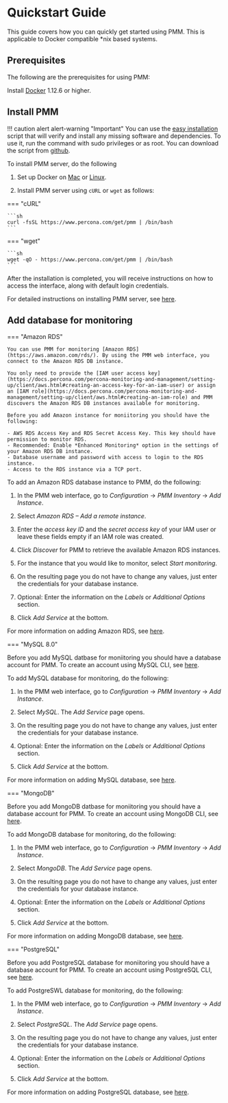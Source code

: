 # Quickstart Guide


This guide covers how you can quickly get started using PMM. This is applicable to Docker compatible *nix based systems.


## Prerequisites

The following are the prerequisites for using PMM:

Install [Docker](https://docs.docker.com/engine/install/) 1.12.6 or higher.


## Install PMM

!!! caution alert alert-warning "Important"
    You can use the [easy installation](https://docs.percona.com/percona-monitoring-and-management/setting-up/server/easy-install.html) script that will verify and install any missing software and dependencies. To use it, run the command with sudo privileges or as root.
    You can download the script from [github](https://github.com/percona/pmm/blob/main/get-pmm.sh).

To install PMM server, do the following

1. Set up Docker on [Mac](https://docs.docker.com/docker-for-mac/install) or [Linux](https://docs.docker.com/install/linux/docker-ce/ubuntu).

2. Install PMM server using `cURL` or `wget` as follows:

=== "cURL"

    ```sh
    curl -fsSL https://www.percona.com/get/pmm | /bin/bash
    ```

=== "wget"

    ```sh
    wget -qO - https://www.percona.com/get/pmm | /bin/bash    
    ```

After the installation is completed, you will receive instructions on how to access the interface, along with default login credentials.

For detailed instructions on installing PMM server, see [here](https://docs.percona.com/percona-monitoring-and-management/setting-up/server/index.html).

## Add database for monitoring

=== "Amazon RDS"

    You can use PMM for monitoring [Amazon RDS](https://aws.amazon.com/rds/). By using the PMM web interface, you connect to the Amazon RDS DB instance. 

    You only need to provide the [IAM user access key](https://docs.percona.com/percona-monitoring-and-management/setting-up/client/aws.html#creating-an-access-key-for-an-iam-user) or assign an [IAM role](https://docs.percona.com/percona-monitoring-and-management/setting-up/client/aws.html#creating-an-iam-role) and PMM discovers the Amazon RDS DB instances available for monitoring.

    Before you add Amazon instance for moniitoring you should have the following:

    - AWS RDS Access Key and RDS Secret Access Key. This key should have permission to monitor RDS.
    - Recommended: Enable *Enhanced Monitoring* option in the settings of your Amazon RDS DB instance.
    - Database username and password with access to login to the RDS instance.
    - Access to the RDS instance via a TCP port.

To add an Amazon RDS database instance to PMM, do the following:

1. In the PMM web interface, go to  *Configuration* →  *PMM Inventory* →  *Add Instance*.

2. Select *Amazon RDS – Add a remote instance*.

3. Enter the *access key ID* and the *secret access key* of your IAM user or leave these fields empty if an IAM role was created.

4. Click *Discover* for PMM to retrieve the available Amazon RDS instances.

5. For the instance that you would like to monitor, select *Start monitoring*.

6. On the resulting page you do not have to change any values, just enter the credentials for your database instance.

7. Optional: Enter the information on the *Labels* or *Additional Options* section. 

8. Click *Add Service* at the bottom.

For more information on adding Amazon RDS, see [here](https://docs.percona.com/percona-monitoring-and-management/setting-up/client/aws.html).

=== "MySQL 8.0"

  Before you add MySQL datbase for moniitoring you should have a database account for PMM. To create an account using MySQL CLI, see [here](https://docs.percona.com/percona-monitoring-and-management/setting-up/client/mysql.html#create-a-database-account-for-pmm).

  To add MySQL database for monitoring, do the following:

  1. In the PMM web interface, go to  *Configuration* →  *PMM Inventory* →  *Add Instance*.

  2. Select *MySQL*. The *Add Service* page opens.

  3. On the resulting page you do not have to change any values, just enter the credentials for your database instance.

  4. Optional: Enter the information on the *Labels* or *Additional Options* section. 

  5. Click *Add Service* at the bottom.


  For more information on adding MySQL database, see [here](https://docs.percona.com/percona-monitoring-and-management/setting-up/client/mysql.html#applicable-versions).

=== "MongoDB"

Before you add MongoDB datbase for moniitoring you should have a database account for PMM. To create an account using MongoDB CLI, see [here](https://docs.percona.com/percona-monitoring-and-management/setting-up/client/mongodb.html#create-pmm-account-and-set-permissions).

To add MongoDB database for monitoring, do the following:

1. In the PMM web interface, go to  *Configuration* →  *PMM Inventory* →  *Add Instance*.

2. Select *MongoDB*. The *Add Service* page opens.

3. On the resulting page you do not have to change any values, just enter the credentials for your database instance.

4. Optional: Enter the information on the *Labels* or *Additional Options* section. 

5. Click *Add Service* at the bottom.

For more information on adding MongoDB database, see [here](https://docs.percona.com/percona-monitoring-and-management/setting-up/client/mongodb.html).

=== "PostgreSQL"

Before you add PostgreSQL database for moniitoring you should have a database account for PMM. To create an account using PostgreSQL CLI, see [here](https://docs.percona.com/percona-monitoring-and-management/setting-up/client/postgresql.html#create-a-database-account-for-pmm).

To add PostgreSWL database for monitoring, do the following:

1. In the PMM web interface, go to  *Configuration* →  *PMM Inventory* →  *Add Instance*.

2. Select *PostgreSQL*. The *Add Service* page opens.

3. On the resulting page you do not have to change any values, just enter the credentials for your database instance.

4. Optional: Enter the information on the *Labels* or *Additional Options* section. 

5. Click *Add Service* at the bottom.

For more information on adding PostgreSQL database, see [here](https://docs.percona.com/percona-monitoring-and-management/setting-up/client/postgresql.html).





